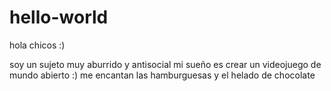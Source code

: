 # hello-world

hola chicos :)

soy un sujeto muy aburrido y antisocial mi sueño es crear un videojuego de mundo abierto :)
me encantan las hamburguesas y el helado de chocolate
